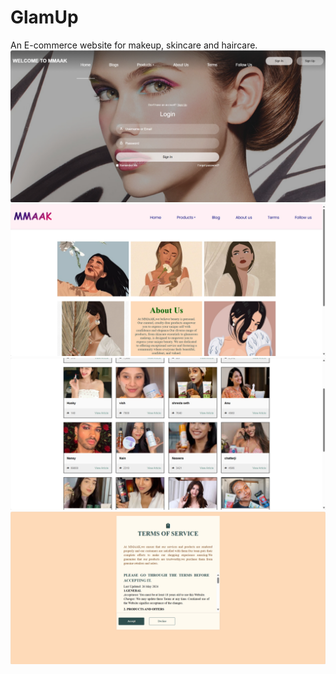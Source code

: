 # GlamUp
An E-commerce website for makeup, skincare and haircare.
![Home](screenshot-1739722796964.png)
![About](screenshot-1739722775497.png)
![Blogs](screenshot-1739722814797.png)
![Terms](screenshot-1739722845270.png)
